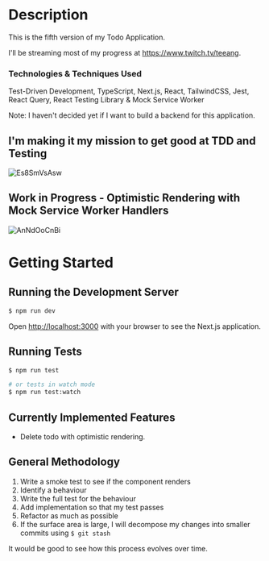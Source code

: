 # Description

This is the fifth version of my Todo Application.

I'll be streaming most of my progress at https://www.twitch.tv/teeang.

### Technologies & Techniques Used
Test-Driven Development, TypeScript, Next.js, React, TailwindCSS, Jest, React Query, React Testing Library & Mock Service Worker

Note: I haven't decided yet if I want to build a backend for this application.

## I'm making it my mission to get good at TDD and Testing
![Es8SmVsAsw](https://user-images.githubusercontent.com/8443215/205920484-1705cc8b-436d-49d9-9a89-b372707d9adc.gif)

## Work in Progress - Optimistic Rendering with Mock Service Worker Handlers
![AnNdOoCnBi](https://user-images.githubusercontent.com/8443215/205921272-4e83d379-4325-41ae-a35f-f20c96658012.gif)

# Getting Started

## Running the Development Server

```bash
$ npm run dev
```

Open [http://localhost:3000](http://localhost:3000) with your browser to see the Next.js application.

## Running Tests

```bash
$ npm run test

# or tests in watch mode
$ npm run test:watch
```

## Currently Implemented Features

- Delete todo with optimistic rendering.

## General Methodology
1. Write a smoke test to see if the component renders
2. Identify a behaviour
3. Write the full test for the behaviour
4. Add implementation so that my test passes
5. Refactor as much as possible
6. If the surface area is large, I will decompose my changes into smaller commits using `$ git stash`

It would be good to see how this process evolves over time.
